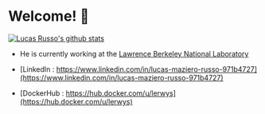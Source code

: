 # Welcome! 👋

[![Lucas Russo's github stats](https://github-readme-stats.vercel.app/api?username=lerwys)](https://github.com/lerwys)

- He is currently working at the [Lawrence Berkeley National Laboratory](https://www.lbl.gov)

- [LinkedIn : https://www.linkedin.com/in/lucas-maziero-russo-971b4727](https://www.linkedin.com/in/lucas-maziero-russo-971b4727)

- [DockerHub : https://hub.docker.com/u/lerwys](https://hub.docker.com/u/lerwys)
